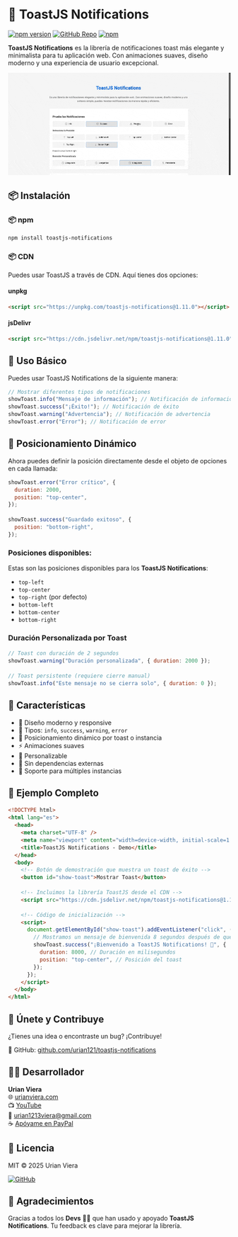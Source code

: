 # 🎉 ToastJS Notifications

[![npm version](https://img.shields.io/npm/v/toastjs-notifications.svg?style=flat-square)](https://www.npmjs.com/package/toastjs-notifications)
[![GitHub Repo](https://img.shields.io/badge/GitHub-repository-blue?style=flat-square&logo=github)](https://github.com/urian121/toastjs-notifications)
[![npm](https://img.shields.io/npm/dt/toastjs-notifications.svg)](https://www.npmjs.com/package/toastjs-notifications)

**ToastJS Notifications** es la librería de notificaciones toast más elegante y minimalista para tu aplicación web. Con animaciones suaves, diseño moderno y una experiencia de usuario excepcional.

![demo](https://raw.githubusercontent.com/urian121/imagenes-proyectos-github/refs/heads/master/toastjs-notifications.gif)

## 📦 Instalación

### 📦 npm

```bash
npm install toastjs-notifications
```

### 📦 CDN

Puedes usar ToastJS a través de CDN. Aquí tienes dos opciones:

#### unpkg

```html
<script src="https://unpkg.com/toastjs-notifications@1.11.0"></script>
```

#### jsDelivr

```html
<script src="https://cdn.jsdelivr.net/npm/toastjs-notifications@1.11.0"></script>
```

## 🚀 Uso Básico

Puedes usar ToastJS Notifications de la siguiente manera:

```javascript
// Mostrar diferentes tipos de notificaciones
showToast.info("Mensaje de información"); // Notificación de información
showToast.success("¡Éxito!"); // Notificación de éxito
showToast.warning("Advertencia"); // Notificación de advertencia
showToast.error("Error"); // Notificación de error
```

## 🎨 Posicionamiento Dinámico

Ahora puedes definir la posición directamente desde el objeto de opciones en cada llamada:

```javascript
showToast.error("Error crítico", {
  duration: 2000,
  position: "top-center",
});

showToast.success("Guardado exitoso", {
  position: "bottom-right",
});
```

### Posiciones disponibles:

Estas son las posiciones disponibles para los **ToastJS Notifications**:

- `top-left`
- `top-center`
- `top-right` (por defecto)
- `bottom-left`
- `bottom-center`
- `bottom-right`

### Duración Personalizada por Toast

```javascript
// Toast con duración de 2 segundos
showToast.warning("Duración personalizada", { duration: 2000 });

// Toast persistente (requiere cierre manual)
showToast.info("Este mensaje no se cierra solo", { duration: 0 });
```

## 📱 Características

- 🎯 Diseño moderno y responsive
- 🌈 Tipos: `info`, `success`, `warning`, `error`
- 📍 Posicionamiento dinámico por toast o instancia
- ⚡ Animaciones suaves
- 🎨 Personalizable
- 🚀 Sin dependencias externas
- 💪 Soporte para múltiples instancias

## 📝 Ejemplo Completo

```html
<!DOCTYPE html>
<html lang="es">
  <head>
    <meta charset="UTF-8" />
    <meta name="viewport" content="width=device-width, initial-scale=1.0" />
    <title>ToastJS Notifications - Demo</title>
  </head>
  <body>
    <!-- Botón de demostración que muestra un toast de éxito -->
    <button id="show-toast">Mostrar Toast</button>

    <!-- Incluimos la librería ToastJS desde el CDN -->
    <script src="https://cdn.jsdelivr.net/npm/toastjs-notifications@1.11.0"></script>

    <!-- Código de inicialización -->
    <script>
      document.getElementById("show-toast").addEventListener("click", () => {
        // Mostramos un mensaje de bienvenida 8 segundos después de que la página cargue
        showToast.success("¡Bienvenido a ToastJS Notifications! 🎉", {
          duration: 8000, // Duración en milisegundos
          position: "top-center", // Posición del toast
        });
      });
    </script>
  </body>
</html>
```

## 🤝 Únete y Contribuye

¿Tienes una idea o encontraste un bug? ¡Contribuye!

🔗 GitHub: [github.com/urian121/toastjs-notifications](https://github.com/urian121/toastjs-notifications)

## 👨‍💻 Desarrollador

**Urian Viera**  
🌐 [urianviera.com](https://www.urianviera.com)  
📺 [YouTube](https://www.youtube.com/WebDeveloperUrianViera)  
💌 [urian1213viera@gmail.com](mailto:urian1213viera@gmail.com)  
☕ [Apóyame en PayPal](https://www.paypal.com/donate/?hosted_button_id=4SV78MQJJH3VE)

## 🪪 Licencia

MIT © 2025 Urian Viera

[![GitHub](https://img.shields.io/badge/GitHub-urian121/toastjs--notifications-181717?logo=github&style=flat-square)](https://github.com/urian121/toastjs-notifications)

## 🙌 Agradecimientos

Gracias a todos los **Devs** 👨‍💻 que han usado y apoyado **ToastJS Notifications**. Tu feedback es clave para mejorar la librería.
